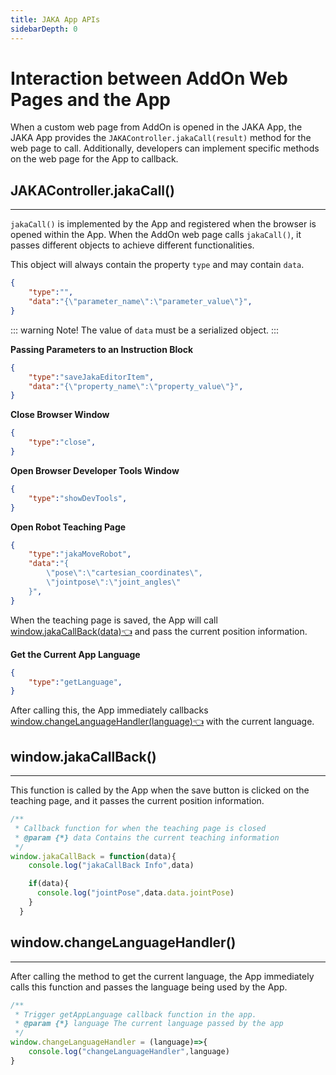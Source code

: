 ```yaml
---
title: JAKA App APIs
sidebarDepth: 0
---
```



# Interaction between AddOn Web Pages and the App

When a custom web page from AddOn is opened in the JAKA App, the JAKA App provides the `JAKAController.jakaCall(result)` method for the web page to call. Additionally, developers can implement specific methods on the web page for the App to callback.

## JAKAController.jakaCall()
---

`jakaCall()` is implemented by the App and registered when the browser is opened within the App. When the AddOn web page calls `jakaCall()`, it passes different objects to achieve different functionalities.

This object will always contain the property `type` and may contain `data`.

```json
{
    "type":"",
    "data":"{\"parameter_name\":\"parameter_value\"}",
}
```

::: warning Note!
    The value of `data` must be a serialized object.
:::

**Passing Parameters to an Instruction Block**
```json
{
    "type":"saveJakaEditorItem",
    "data":"{\"property_name\":\"property_value\"}",
}
```

**Close Browser Window**
``` json
{
    "type":"close",
}
```

**Open Browser Developer Tools Window**
```json
{
    "type":"showDevTools",
}
```

**Open Robot Teaching Page**
```json
{
    "type":"jakaMoveRobot",
    "data":"{
        \"pose\":\"cartesian_coordinates\",
        \"jointpose\":\"joint_angles\"
    }",
}
```
When the teaching page is saved, the App will call [window.jakaCallBack(data):point_left:](./AppAPI.html#window-jakacallback) and pass the current position information.

**Get the Current App Language**
```json
{
    "type":"getLanguage",
}
```
After calling this, the App immediately callbacks [window.changeLanguageHandler(language):point_left:](./AppAPI.html#window-changelanuagehandler) with the current language.

## window.jakaCallBack()
---
This function is called by the App when the save button is clicked on the teaching page, and it passes the current position information.

```js
/**
 * Callback function for when the teaching page is closed
 * @param {*} data Contains the current teaching information
 */
window.jakaCallBack = function(data){
    console.log("jakaCallBack Info",data)

    if(data){
      console.log("jointPose",data.data.jointPose)
    }
  }
```

## window.changeLanguageHandler()
---
After calling the method to get the current language, the App immediately calls this function and passes the language being used by the App.

```js
/**
 * Trigger getAppLanguage callback function in the app.
 * @param {*} language The current language passed by the app
 */
window.changeLanguageHandler = (language)=>{
    console.log("changeLanguageHandler",language)
}
```